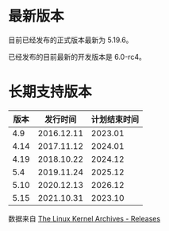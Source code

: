 # 最新版本

目前已经发布的正式版本最新为 5.19.6。

已经发布的目前最新的开发版本是 6.0-rc4。



# 长期支持版本

| 版本 | 发行时间   | 计划结束时间 |
| ---- | ---------- | ------------ |
| 4.9  | 2016.12.11 | 2023.01      |
| 4.14 | 2017.11.12 | 2024.01      |
| 4.19 | 2018.10.22 | 2024.12      |
| 5.4  | 2019.11.24 | 2025.12      |
| 5.10 | 2020.12.13 | 2026.12      |
| 5.15 | 2021.10.31 | 2023.10      |



数据来自 [The Linux Kernel Archives - Releases](https://www.kernel.org/category/releases.html)
